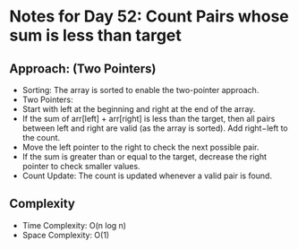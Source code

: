 # Notes for Day 52: Count Pairs whose sum is less than target

## Approach: (Two Pointers)

- Sorting: The array is sorted to enable the two-pointer approach.
- Two Pointers:
- Start with left at the beginning and right at the end of the array.
- If the sum of arr[left] + arr[right] is less than the target, then all pairs between left and right are valid (as the array is sorted). Add right−left to the count.
- Move the left pointer to the right to check the next possible pair.
- If the sum is greater than or equal to the target, decrease the right pointer to check smaller values.
- Count Update: The count is updated whenever a valid pair is found.

## Complexity

- Time Complexity: O(n log n)
- Space Complexity: O(1)
